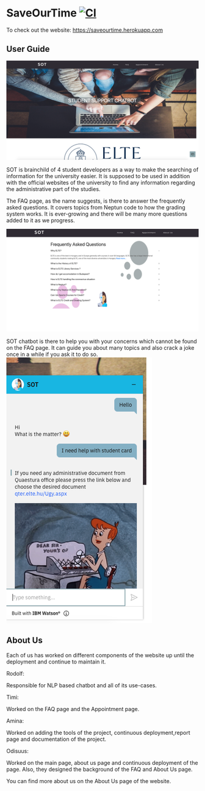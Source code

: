 # SaveOurTime [![CI](https://github.com/odiisus/SaveOurTime/actions/workflows/ci.yml/badge.svg?branch=main)](https://github.com/odiisus/SaveOurTime/actions/workflows/ci.yml)

To check out the website: https://saveourtime.herokuapp.com

## User Guide

![Alt text](/MainPage.png?raw=true "The Main Page")

SOT is brainchild of 4 student developers as a way to make the searching of information for the university easier. It is supposed to be used in addition with the official websites of the university to find any information regarding the administrative part of the studies.

The FAQ page, as the name suggests, is there to answer the frequently asked questions. It covers topics from Neptun code to how the grading system works. It is ever-growing and there will be many more questions added to it as we progress.

![Alt text](/FAQpage.png?raw=true "The FAQ page")

SOT chatbot is there to help you with your concerns which cannot be found on the FAQ page. It can guide you about many topics and also crack a joke once in a while if you ask it to do so.
![Alt text](/Chatbot.png?raw=true "The Chatbot")


## About Us
Each of us has worked on different components of the website up until the deployment and continue to maintain it.

Rodolf:

Responsible for NLP based chatbot and all of its use-cases.

Timi:

Worked on the FAQ page and the Appointment page.

Amina:

Worked on adding the tools of the project, continuous deployment,report page and documentation of the project.

Odisuus:

Worked on the main page, about us page and continuous deployment of the page. Also, they designed the background of the FAQ and About Us page.

You can find more about us on the About Us page of the website.

